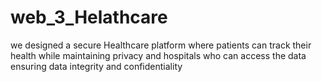 # web_3_Helathcare
we designed a secure Healthcare platform where patients can track their health while maintaining privacy and hospitals who can access the data ensuring data integrity and confidentiality
